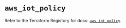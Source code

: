# `aws_iot_policy`

Refer to the Terraform Registory for docs: [`aws_iot_policy`](https://registry.terraform.io/providers/hashicorp/aws/4.65.0/docs/resources/iot_policy).
